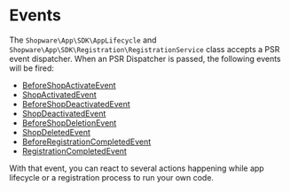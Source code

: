 # Events

The `Shopware\App\SDK\AppLifecycle` and `Shopware\App\SDK\Registration\RegistrationService` class accepts a PSR event dispatcher.
When an PSR Dispatcher is passed, the following events will be fired:

- [BeforeShopActivateEvent](../src/Event/BeforeShopActivateEvent.php)
- [ShopActivatedEvent](../src/Event/ShopActivatedEvent.php)
- [BeforeShopDeactivatedEvent](../src/Event/BeforeShopDeactivatedEvent.php)
- [ShopDeactivatedEvent](../src/Event/ShopDeactivatedEvent.php)
- [BeforeShopDeletionEvent](../src/Event/BeforeShopDeletionEvent.php)
- [ShopDeletedEvent](../src/Event/ShopDeletedEvent.php)
- [BeforeRegistrationCompletedEvent](../src/Event/BeforeRegistrationCompletedEvent.php)
- [RegistrationCompletedEvent](../src/Event/RegistrationCompletedEvent.php)

With that event, you can react to several actions happening while app lifecycle or a registration process to run your own code.
